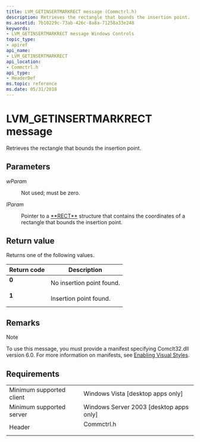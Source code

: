 ```yaml
---
title: LVM_GETINSERTMARKRECT message (Commctrl.h)
description: Retrieves the rectangle that bounds the insertion point.
ms.assetid: 7b10229c-73ab-426c-8a8a-71258a33e248
keywords:
- LVM_GETINSERTMARKRECT message Windows Controls
topic_type:
- apiref
api_name:
- LVM_GETINSERTMARKRECT
api_location:
- Commctrl.h
api_type:
- HeaderDef
ms.topic: reference
ms.date: 05/31/2018
---
```


# LVM\_GETINSERTMARKRECT message

Retrieves the rectangle that bounds the insertion point.

## Parameters

<dl> <dt>

*wParam* 
</dt> <dd>Not used; must be zero.</dd> <dt>

*lParam* 
</dt> <dd>Pointer to a <a href="/previous-versions//dd162897(v=vs.85)">**RECT**</a> structure that contains the coordinates of a rectangle that bounds the insertion point.</dd> </dl>

## Return value

Returns one of the following values.



| Return code                                                                      | Description                          |
|----------------------------------------------------------------------------------|--------------------------------------|
| <dl> <dt>**0**</dt> </dl> | No insertion point found.<br/> |
| <dl> <dt>**1**</dt> </dl> | Insertion point found.<br/>    |



 

## Remarks

> [!Note]  
> To use this message, you must provide a manifest specifying Comclt32.dll version 6.0. For more information on manifests, see [Enabling Visual Styles](cookbook-overview.md).

 

## Requirements



|                                     |                                                                                       |
|-------------------------------------|---------------------------------------------------------------------------------------|
| Minimum supported client<br/> | Windows Vista \[desktop apps only\]<br/>                                        |
| Minimum supported server<br/> | Windows Server 2003 \[desktop apps only\]<br/>                                  |
| Header<br/>                   | <dl> <dt>Commctrl.h</dt> </dl> |



 

